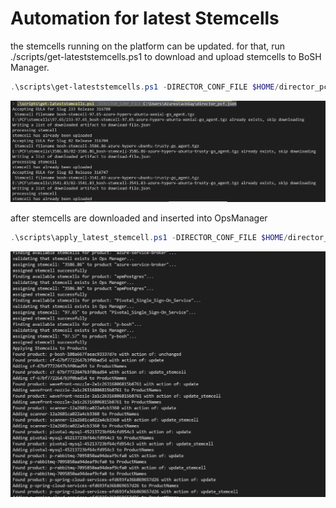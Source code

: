 # Automation for latest Stemcells



the stemcells running on the platform can be updated.
for that, run ./scripts/get-lateststemcells.ps1 to download and upload stemcells to BoSH Manager.

```Powershell
.\scripts\get-lateststemcells.ps1 -DIRECTOR_CONF_FILE $HOME/director_pcf.json
```
![get_latest_stemcell](/images/get_latest.png)

after stemcells are downloaded and inserted into OpsManager

```Powershell
.\scripts\apply_latest_stemcell.ps1 -DIRECTOR_CONF_FILE $HOME/director_pcf.json
```

![apply_latest_stemcell](/images/apply_latest_stem.png)